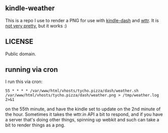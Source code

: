 ## kindle-weather

This is a repo I use to render a PNG for use with
[kindle-dash](https://github.com/pascalw/kindle-dash) and
[wttr](https://wttr.in). It is [not very pretty](sample.png),
but it works :)

## LICENSE

Public domain.

## running via cron

I run this via cron:

    55 * * * * /var/www/html/vhosts/tycho.pizza/dash/weather.sh /var/www/html/vhosts/tycho.pizza/dash/weather.png > /tmp/weather.log 2>&1

on the 55th minute, and have the kindle set to update on the
2nd minute of the hour. Sometimes it takes the wttr.in API a
bit to respond, and if you have a server that's doing other
things, spinning up webkit and such can take a bit to render
things as a png.
